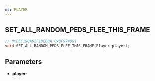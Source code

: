 ```yaml
---
ns: PLAYER
---
```

## SET_ALL_RANDOM_PEDS_FLEE_THIS_FRAME

```c
// 0xD5C198A62F1DEB0A 0xBF974891
void SET_ALL_RANDOM_PEDS_FLEE_THIS_FRAME(Player player);
```

## Parameters
* **player**:
